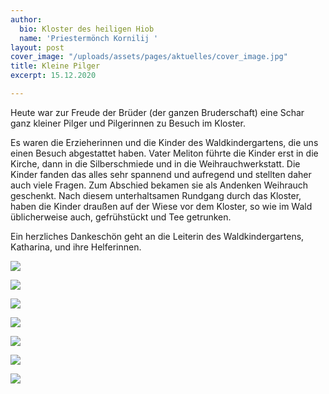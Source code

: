 ```yaml
---
author:
  bio: Kloster des heiligen Hiob
  name: 'Priestermönch Kornilij '
layout: post
cover_image: "/uploads/assets/pages/aktuelles/cover_image.jpg"
title: Kleine Pilger
excerpt: 15.12.2020

---
```

Heute war zur Freude der Brüder (der ganzen Bruderschaft) eine Schar ganz kleiner Pilger und Pilgerinnen zu Besuch im Kloster.

Es waren die Erzieherinnen und die Kinder des Waldkindergartens, die uns einen Besuch abgestattet haben. Vater Meliton führte die Kinder erst in die Kirche, dann in die Silberschmiede und in die Weihrauchwerkstatt. Die Kinder fanden das alles sehr spannend und aufregend und stellten daher auch viele Fragen. Zum Abschied bekamen sie als Andenken Weihrauch geschenkt. Nach diesem unterhaltsamen Rundgang durch das Kloster, haben die Kinder draußen auf der Wiese vor dem Kloster, so wie im Wald üblicherweise auch, gefrühstückt und Tee getrunken.

Ein herzliches Dankeschön geht an die Leiterin des Waldkindergartens, Katharina, und ihre Helferinnen.

![](https://res.cloudinary.com/hiobmon/image/upload/v1609151814/media/2020/_DSC0857_exb0xx.jpg)

![](https://res.cloudinary.com/hiobmon/image/upload/v1609151827/media/2020/_DSC0858_amznil.jpg)

![](https://res.cloudinary.com/hiobmon/image/upload/v1609151841/media/2020/_DSC0860_gobome.jpg)

![](https://res.cloudinary.com/hiobmon/image/upload/v1609151854/media/2020/_DSC0862_cyxoaq.jpg)

![](https://res.cloudinary.com/hiobmon/image/upload/v1609151879/media/2020/_DSC0864_fhvthl.jpg)

![](https://res.cloudinary.com/hiobmon/image/upload/v1609151890/media/2020/_DSC0866_hidjgn.jpg)

![](https://res.cloudinary.com/hiobmon/image/upload/v1609151901/media/2020/_DSC0868_o5sr0t.jpg)